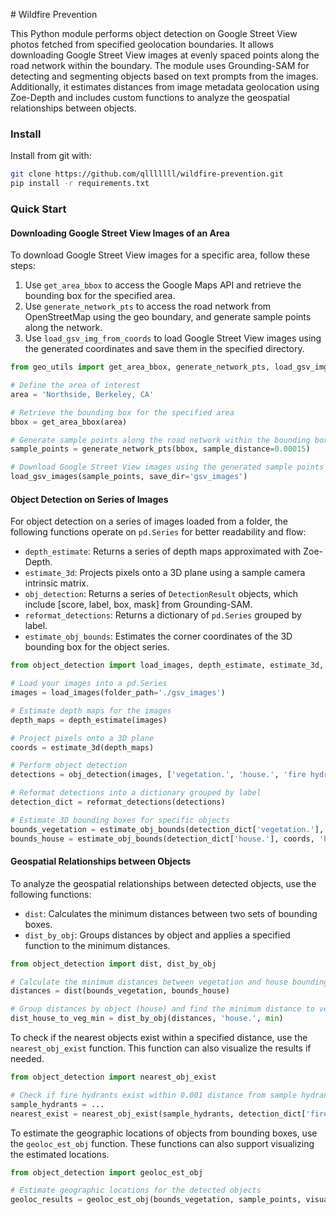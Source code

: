 \# Wildfire Prevention

This Python module performs object detection on Google Street View photos fetched from specified geolocation boundaries. It allows downloading Google Street View images at evenly spaced points along the road network within the boundary. The module uses Grounding-SAM for detecting and segmenting objects based on text prompts from the images. Additionally, it estimates distances from image metadata geolocation using Zoe-Depth and includes custom functions to analyze the geospatial relationships between objects.

### Install

Install from git with:
```bash
git clone https://github.com/qlllllll/wildfire-prevention.git
pip install -r requirements.txt
```

### Quick Start

#### Downloading Google Street View Images of an Area

To download Google Street View images for a specific area, follow these steps:

1. Use `get_area_bbox` to access the Google Maps API and retrieve the bounding box for the specified area.
2. Use `generate_network_pts` to access the road network from OpenStreetMap using the geo boundary, and generate sample points along the network.
3. Use `load_gsv_img_from_coords` to load Google Street View images using the generated coordinates and save them in the specified directory.

```python
from geo_utils import get_area_bbox, generate_network_pts, load_gsv_img_from_coords

# Define the area of interest
area = 'Northside, Berkeley, CA'

# Retrieve the bounding box for the specified area
bbox = get_area_bbox(area)

# Generate sample points along the road network within the bounding box
sample_points = generate_network_pts(bbox, sample_distance=0.00015)

# Download Google Street View images using the generated sample points
load_gsv_images(sample_points, save_dir='gsv_images')
```

#### Object Detection on Series of Images

For object detection on a series of images loaded from a folder, the following functions operate on `pd.Series` for better readability and flow:

- `depth_estimate`: Returns a series of depth maps approximated with Zoe-Depth.
- `estimate_3d`: Projects pixels onto a 3D plane using a sample camera intrinsic matrix.
- `obj_detection`: Returns a series of `DetectionResult` objects, which include [score, label, box, mask] from Grounding-SAM.
- `reformat_detections`: Returns a dictionary of `pd.Series` grouped by label.
- `estimate_obj_bounds`: Estimates the corner coordinates of the 3D bounding box for the object series.

```python
from object_detection import load_images, depth_estimate, estimate_3d, obj_detection, estimate_obj_bounds, reformat_detections

# Load your images into a pd.Series
images = load_images(folder_path='./gsv_images')

# Estimate depth maps for the images
depth_maps = depth_estimate(images)

# Project pixels onto a 3D plane
coords = estimate_3d(depth_maps)

# Perform object detection
detections = obj_detection(images, ['vegetation.', 'house.', 'fire hydrant.'])

# Reformat detections into a dictionary grouped by label
detection_dict = reformat_detections(detections)

# Estimate 3D bounding boxes for specific objects
bounds_vegetation = estimate_obj_bounds(detection_dict['vegetation.'], coords, 'vegetation.')
bounds_house = estimate_obj_bounds(detection_dict['house.'], coords, 'house.')
```

#### Geospatial Relationships between Objects
To analyze the geospatial relationships between detected objects, use the following functions:

- `dist`: Calculates the minimum distances between two sets of bounding boxes.
- `dist_by_obj`: Groups distances by object and applies a specified function to the minimum distances.

```python
from object_detection import dist, dist_by_obj

# Calculate the minimum distances between vegetation and house bounding boxes
distances = dist(bounds_vegetation, bounds_house)

# Group distances by object (house) and find the minimum distance to vegetation
dist_house_to_veg_min = dist_by_obj(distances, 'house.', min)
```

To check if the nearest objects exist within a specified distance, use the `nearest_obj_exist` function. This function can also visualize the results if needed.

```python
from object_detection import nearest_obj_exist

# Check if fire hydrants exist within 0.001 distance from sample hydrants map
sample_hydrants = ...
nearest_exist = nearest_obj_exist(sample_hydrants, detection_dict['fire hydrant'], sample_points, max_dist=0.001, visualize=True)
```

To estimate the geographic locations of objects from bounding boxes, use the `geoloc_est_obj` function. These functions can also support visualizing the estimated locations.

```python
from object_detection import geoloc_est_obj

# Estimate geographic locations for the detected objects
geoloc_results = geoloc_est_obj(bounds_vegetation, sample_points, visualize=True)
```
